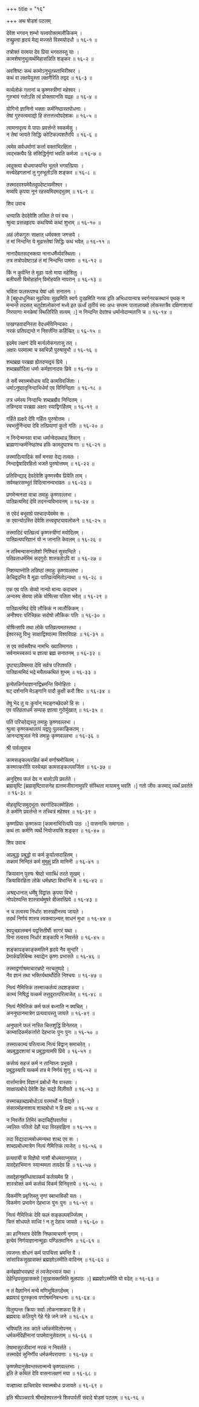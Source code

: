 +++
title = "१६"

+++
अथ षोडशं पटलम्   
    
    
देवेश भगवन् शम्भो यत्त्वयोक्तमलौकिकम् ।  
तच्छ्रुत्वा हृदयं मेद्य मज्जते विस्मयोदधौ ॥ १६-१ ॥  
    
तत्रोक्तं यत्त्वया देव प्रिया भगवतस्तु याः ।  
कामशेषानुभूत्यर्थमिहासन्निति शङ्कर ॥ १६-२ ॥  
    
अवशिष्टः कथं कामोऽनुभूतस्ताभिरीश्वर ।  
कथं वा लक्षयेयुस्ता लक्षणैरिति तद्वद ॥ १६-३ ॥  
    
मर्त्यलोकं गतानां च कृष्णस्त्रीणां महेश्वर ।  
गुरुभावं गतोऽसि त्वं प्रोक्तवानसि यद्रहः ॥ १६-४ ॥  
    
योगिनो ज्ञानिनो भक्ताः कर्मनिष्ठास्तपोधनाः ।  
तेषां गुरुस्त्वमाद्यो हि तत्तत्तत्त्वोपदेशकः ॥ १६-५ ॥  
    
त्वामनादृत्य ये पापाः प्रवर्त्तन्ते स्वकर्मसु ।  
न तेषां जायते सिद्धिः कोटिकल्पशतैरपि ॥ १६-६ ॥  
    
त्वमेव सर्वधर्माणां कर्त्ता वक्ताभिरक्षिता ।  
त्वद्भक्त्यैव हि संसिद्धिर्नृणां भवति कर्मजा ॥ १६-७ ॥  
    
त्वदुक्त्या बोधमाप्स्यन्ति भूतले भगवत्प्रियाः ।  
मर्त्त्यदेहगतानां तु गुरुभूतोऽसि शङ्कर ॥ १६-८ ॥  
    
तस्मादवश्यमेवैतदुपदेष्टव्यमीश्वर ।  
मय्यपि कृपया नूनं रहस्यमिदमद्भुतम् ॥ १६-९ ॥  
    
    
शिव उवाच   
    
    
धन्यासि देवदेवेशि ललित ते परं वचः ।  
श्रुत्वा प्रसन्नहृदयः कथयिष्ये कथां शुभाम् ॥ १६-१० ॥  
    
अहं लोकगुरुः साक्षात् धर्मवक्ता जगत्त्रये ।  
तं मां निन्दन्ति ये मूढास्तेषां सिद्धिः कथं भवेत् ॥ १६-११ ॥  
    
नानादैवतसद्भक्त्या नानाधर्मैर्व्यवस्थिताः ।  
तत्र तत्रोपदेष्टाऽहं तं मां निन्दन्ति पामराः ॥ १६-१२ ॥  
    
किं न कुर्वन्ति ते मूढाः यतो माया महेशितुः ।  
बलीयसी विमोहार्हान् विमोहयति नापरान् ॥ १६-१३ ॥  
    
भविता फलरूपश्च येषां धर्मः सनातनः ।  
ते [बहुधाधुनिका मूढधियः सुखमिति स्वर्गः दुःखमिति नरक इति अभिधायान्यत्र स्वर्गनरकस्थानं पृथक् न मन्यन्ते तदसत् चतुर्दशलोकानां मध्ये इत ऊर्ध्वं तृतीयं स्वः अधः सप्तमः पातालाख्यो लोकस्तत्रैव दक्षिणाशायां निरयाणाः मनकेषां स्थितिरिति सत्यम् ।] न निन्दन्ति देवांश्च धर्मान्वेदान्मतानि च ॥ १६-१४ ॥  
    
पाखण्डवादनिरता वेदधर्मविनिन्दकाः ।  
नरकं प्रतिपद्यन्ते न निवर्त्तन्ति कर्हिचित् ॥ १६-१५ ॥  
    
इदमेव लक्षणं देवि मर्त्यलोकगतासु तत् ।  
अक्षरः परमात्मा च स्वभिन्नौ पुरुषावुभौ ॥ १६-१६ ॥  
    
शब्दब्रह्म परब्रह्म ह्येतदप्यद्वयं प्रिये ।  
शब्दब्रह्मोदिता धर्माः कर्मज्ञानादयः प्रिये ॥ १६-१७ ॥  
    
ते सर्वे स्वात्मबोधाय यदि कामविवर्जिताः ।  
धर्माऽनुष्ठातृनिन्दाभिर्धर्मा एव विनिन्दिताः ॥ १६-१८ ॥  
    
तत्र धर्मस्य निन्दाभिः शब्दब्रह्मैव निन्दितम् ।  
तन्निन्दया परब्रह्म अक्षरः स्याद्विगर्हितम् ॥ १६-१९ ॥  
    
गर्हिते ह्यक्षरे देवि गर्हितः पुरुषोत्तमः ।  
स्वभर्त्तुर्निन्दया देवि तत्प्रियाणां कुतो गतिः ॥ १६-२० ॥  
    
न निन्देन्मनसा वाचा धर्मान्वेदपथान्न् शिवान् ।  
ब्राह्मणान्कर्मनिष्ठांश्च हविः कामदुघाश्च गाः ॥ १६-२१ ॥  
    
तस्मादित्यादिकं सर्वं मनसा वेद्य तत्वतः ।  
निन्दाद्वेषादिरहितो भजते पुरुषोत्तमम् ॥ १६-२२ ॥  
    
प्रतिविन्द्याद् देवदेवेशि कृष्णस्यैव प्रियेति ताम् ।  
सर्वमक्षरसम्भूतं विदित्वानन्यभावतः ॥ १६-२३ ॥  
    
प्रणमेन्मनसा वाचा तमाहुः कृष्णवल्लभा ।  
पातिव्रत्यमिदं देवि तदनन्यविभावनम् ॥ १६-२४ ॥  
    
स एवेदं बभूवाग्रे पश्चादप्येवमेव सः ।  
क एवान्योऽस्ति देवेशि तत्त्वदृष्ट्यावलोकने ॥ १६-२५ ॥  
    
तस्मादिदं पातिव्रत्यं कृष्णस्त्रीणां मयोदितम् ।  
पातिव्रत्यपरिज्ञानं यो न जानाति केवलम् ॥ १६-२६ ॥  
    
न तस्मिन्वासनालेशो निश्चितं सुरवन्दिते ।  
पतिव्रताधर्ममिमं सद्गुरोः शास्त्रतोऽपि वा ॥ १६-२७ ॥  
    
निशम्याप्नोति तन्निष्ठां तमाहुः कृष्णवल्लभा ।  
केचिद्वदन्ति वै मूढाः पातिव्रत्यमितोऽन्यथा ॥ १६-२८ ॥  
    
एक एव पतिः सेव्यो नान्यो मान्यः कदाचन ।  
अन्यस्य सेवया लोके योषित्सा पतिता भवेत् ॥ १६-२९ ॥  
    
पातिव्रत्यमिदं देवि लौकिकं न त्वलौकिकम् ।  
अनीश्वरः परिच्छिन्नः सदोषो लौकिकः पतिः ॥ १६-३० ॥  
    
योषित्सापि तथा लोके पातिव्रत्यमतस्तथा ।  
ईश्वरस्तु विभुः साक्षाद्विश्वात्मा विश्वविग्रहः ॥ १६-३१ ॥  
    
स एव सर्वरूपैश्च नामभिः ख्यातिमागतः ।  
सर्वनामस्वरूपं च ज्ञात्वा ब्रह्म सनातनम् ॥ १६-३२ ॥  
    
दृष्ट्याऽविषमया देवि सर्वत्र परिपश्यति ।  
पातिव्रत्यमिदं भद्रे मयैतत्कथितं शुभम् ॥ १६-३३ ॥  
    
इत्येतन्निर्णयाज्ञानाद्विभ्रमन्ति विमोहिताः ।  
षट् दर्शनानि मेऽङ्गानि पादौ कुक्षी करौ शिरः ॥ १६-३४ ॥  
    
तेषु भेद तु यः कुर्यान् मदङ्गच्छेदको हि सः ।  
एव पतिव्रताधर्मं सम्यक् ज्ञात्वा गुरोर्मुखात् ॥ १६-३५ ॥  
    
पतिं परिचरेद्यस्तु तमाहुः कृष्णवल्लभा ।  
श्रुत्वा कृष्णकथालापं यद्वपुः पुलकाङ्कितम् ।  
आनन्दाश्रुजलं नेत्रे तमाहुः कृष्णवल्लभा ॥ १६-३६ ॥  
    
    
श्री पार्वत्युवाच   
    
    
कामसङ्कल्परहितं कर्म वर्णाश्रमोचितम् ।  
कस्मात्करोति यस्येच्छा कामसङ्कल्पवर्जिता ॥ १६-३७ ॥  
    
अनुद्दिश्य फलं देव न बालोऽपि प्रवर्तते ।  
ब्रह्मसृष्टि [ब्रह्मसृष्टिवासनेह ह्यत्तमजीवानामुपरि संस्थिता मायामनु भवति ।] गतो जीवः कस्माद् व्यर्थं प्रवर्तते ॥ १६-३८ ॥  
    
मोहसृष्टिसमुद्भूताः स्वर्गादिफलमोहिताः ।  
ते कर्मणि प्रवर्त्तन्ते न तच्चित्रं महेश्वर ॥ १६-३९ ॥  
    
कृष्णप्रियाः कृष्णरूपा [कामनाभिरित्यपि पाठः ।] वासनाभिः समागताः ।  
कथं ताः कर्मणि व्यर्थे नियोजयसि शङ्कर ॥ १६-४० ॥  
    
    
शिव उवाच   
    
    
अप्रबुद्धः प्रबुद्धो वा कर्म कुर्यात्सदाहितम् ।  
सकामं निन्दितं कर्म मुमुक्षुं प्रति मानिनी ॥ १६-४१ ॥  
    
क्रियावान् पुरुषः श्रेष्ठो भवाब्धिं तरते सुखम् ।  
क्रियाविरहिता लोके धर्मभ्रष्टा विभान्ति मे ॥ १६-४२ ॥  
    
अश्रद्दधानात् धर्मेषु विद्वांसः कृपया विभो ।  
नोपदेश्यन्ति शास्त्रार्थमुषरे बीजवत्प्रिये ॥ १६-४३ ॥  
    
न च तत्वस्य निर्धारः शास्त्रहीनस्य जायते ।  
तदर्थं निर्णयं शास्त्र त्यक्त्वाऽन्यत् साधनं मुधा ॥ १६-४४ ॥  
    
श्वपुच्छालम्बनं यद्वत्तितीर्षोः सागरं यथा ।  
विना तत्वस्य निर्धारं शङ्कापि न निवर्त्तते ॥ १६-४५ ॥  
    
शङ्कापङ्काङ्कमलिने हृदये नैव सुन्दरि ।  
प्रेमार्कप्रतिबिम्बः स्याद्येन कृष्णः प्रभासते ॥ १६-४६ ॥  
    
तस्माद्वर्णाश्रमाचारभ्रष्टे नरचतुष्पदे ।  
नैव ज्ञानं तथा भक्तिर्यथार्थोदेति निश्चयः ॥ १६-४७ ॥  
    
नित्यं नैमित्तिकं तस्मात्कर्तव्यं तदशङ्कया ।  
काम्यं निषिद्धं यत्कर्म तत्तुदूरात्परित्यजेत् ॥ १६-४८ ॥  
    
नित्यं नैमित्तिकं कर्म फलं बध्नाति न क्वचित् ।  
अननुष्ठानमात्रेण प्रत्यवायस्तु जायते ॥ १६-४९ ॥  
    
अनुष्ठाने फलं नास्ति चित्तशुद्धिं विनेतरत् ।  
काम्यादिकर्मकर्त्तारो देहभाजः पुनः पुनः ॥ १६-५० ॥  
    
तस्मात्काम्यं परित्यज्य नित्यं विद्वान् समाचरेत् ।  
अप्रबुद्धदशायां च प्रबुद्धायामपि प्रिये ॥ १६-५१ ॥  
    
कर्त्तव्यं सहजं कर्म न तान्विघ्नः प्रभूयते ।  
प्रबुद्धस्यापि यत्कर्म तत्र मे निर्णयं शृणु ॥ १६-५२ ॥  
    
वार्त्तामात्रेण विज्ञानं प्रबोधो नैव वास्तवः ।  
साक्षात्प्रबोधे देवेशि देहः सद्यो विलीयते ॥ १६-५३ ॥  
    
तस्माच्छाब्दप्रबोधोऽयं परमार्थो न विद्यते ।  
संसारमोहनाशाय शाब्दबोधो न हि क्षमः ॥ १६-५४ ॥  
    
न निवर्त्तेत तिमिरं कदाचिद्दीपवार्तया ।  
ज्वलितः पतितो देहौ यदा विरहवह्निना ॥ १६-५५ ॥  
    
तदा विद्यादात्मबोधमन्यथा शाब्द एव सः ।  
शाब्दप्रबोधमात्रेण नित्यं नैमित्तिकं त्यजेत् ॥ १६-५६ ॥  
    
प्रत्यवायी स विज्ञेयो नासौ बोधमवाप्नुयात् ।  
यावद्देहाभिमानः स्यान्ममता तावदेव हि ॥ १६-५७ ॥  
    
तावद्देहानुबन्धित्वात्कर्म कर्तव्यमेव हि ।  
शास्त्रोक्तं कर्म कर्त्तव्यं विकर्म विनिवृत्तये ॥ १६-५८ ॥  
    
विकर्मणि प्रवृत्तिस्तु नृणां स्वाभाविकी यतः ।  
विकर्मणः प्रभावेन देहभाजः पुनः पुनः ॥ १६-५९ ॥  
    
नित्यं नैमित्तिकं देवि फलं सङ्कल्पवर्ज्जितम् ।  
चित्तं शोधयते साध्वि ! न तु देहाय जायते ॥ १६-६० ॥  
    
का हानिस्तत्र देवेशि निष्कामाचरणे नृणाम् ।  
इत्येवं निर्णयाज्ञानान्मूढाः पण्डितमानिनः ॥ १६-६१ ॥  
    
त्यजन्तः शोधनं कर्म पापचित्ता भ्रमन्ति वै ।  
सांसारिकसुखासक्तं ब्रह्मज्ञोऽस्मीति वादिनम् ॥ १६-६२ ॥  
    
कर्मब्रह्मोभयभ्रष्टं तं त्यजेदन्त्यजं यथा ।  
देहेन्द्रियसुखासक्तो [सुखासक्तमिति मूलपाठः ।] ब्रह्मज्ञोऽस्मीति यो वदेत् ॥ १६-६३ ॥  
    
न तं वैज्ञानिनं मन्ये मणिभूषितगर्दभम् ।  
ब्रह्मवादं पुरस्कृत्य वर्णाश्रमनिबन्धनाः ॥ १६-६४ ॥  
    
विलुम्पन्तः क्रियाः सर्वाः लोकनाशकरा हि ते ।  
ब्रह्मवादः कलियुगे गेहे गेहे जने जने ॥ १६-६५ ॥  
    
भविष्यति ततः काले धर्मकर्मविलोपनम् ।  
धर्मकर्मविहीनानां पापमेवानुसेवताम् ॥ १६-६६ ॥  
    
तेषामासुरजीवानां नरकं न निवर्त्तते ।  
तस्मादेवं सुनिर्णीय धर्मकर्मपरायणाः ॥ १६-६७ ॥  
    
कृष्णमेवानुसेवन्तस्तान्मन्ये कृष्णवल्लभाः ।  
इति ते कथितं देवि वासनालक्षणं मया ॥ १६-६८ ॥  
    
यज्ज्ञात्वा ह्यचिरादेव स्वात्मबोधः प्रजायते ॥ १६-६९ ॥  
    
    
इति श्रीपञ्चरात्रे श्रीमाहेश्वरतन्त्रे शिवपार्वती संवादे षोडशं पटलम् ॥ १६-१६ ॥  
    
    
    
    